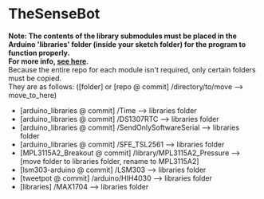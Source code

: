 TheSenseBot
===========

**Note: The contents of the library submodules must be placed in the Arduino 'libraries' folder (inside your sketch folder) for the program to function properly.<br>
For more info, [see here](http://arduino.cc/en/Guide/Libraries).**
<br>Because the entire repo for each module isn't required, only certain folders must be copied.
<br>They are as follows: (\[folder\] or \[repo @ commit\] /directory/to/move --> move\_to\_here)

*	[arduino\_libraries @ commit] /Time --> libraries folder	
*	[arduino\_libraries @ commit] /DS1307RTC --> libraries folder	
*	[arduino\_libraries @ commit] /SendOnlySoftwareSerial --> libraries folder
*   [arduino\_libraries @ commit] /SFE_TSL2561 --> libraries folder	
*	[MPL3115A2_Breakout @ commit] /library/MPL3115A2\_Pressure --> [move folder to libraries folder, rename to MPL3115A2]
*	[lsm303-arduino @ commit] /LSM303 --> libraries folder
*	[tweetpot @ commit] /arduino/HIH4030 --> libraries folder
*	[libraries] /MAX1704 --> libraries folder